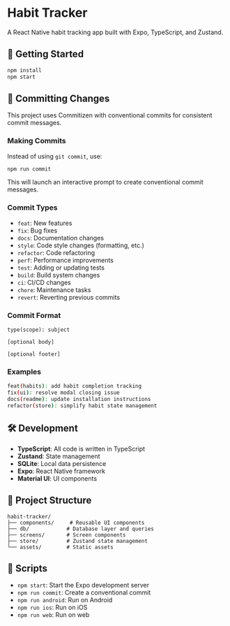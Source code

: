 # Habit Tracker

A React Native habit tracking app built with Expo, TypeScript, and Zustand.

## 🚀 Getting Started

```bash
npm install
npm start
```

## 📝 Committing Changes

This project uses Commitizen with conventional commits for consistent commit messages.

### Making Commits

Instead of using `git commit`, use:

```bash
npm run commit
```

This will launch an interactive prompt to create conventional commit messages.

### Commit Types

- `feat`: New features
- `fix`: Bug fixes
- `docs`: Documentation changes
- `style`: Code style changes (formatting, etc.)
- `refactor`: Code refactoring
- `perf`: Performance improvements
- `test`: Adding or updating tests
- `build`: Build system changes
- `ci`: CI/CD changes
- `chore`: Maintenance tasks
- `revert`: Reverting previous commits

### Commit Format

```
type(scope): subject

[optional body]

[optional footer]
```

### Examples

```bash
feat(habits): add habit completion tracking
fix(ui): resolve modal closing issue
docs(readme): update installation instructions
refactor(store): simplify habit state management
```

## 🛠️ Development

- **TypeScript**: All code is written in TypeScript
- **Zustand**: State management
- **SQLite**: Local data persistence
- **Expo**: React Native framework
- **Material UI**: UI components

## 📁 Project Structure

```
habit-tracker/
├── components/     # Reusable UI components
├── db/            # Database layer and queries
├── screens/       # Screen components
├── store/         # Zustand state management
└── assets/        # Static assets
```

## 🔧 Scripts

- `npm start`: Start the Expo development server
- `npm run commit`: Create a conventional commit
- `npm run android`: Run on Android
- `npm run ios`: Run on iOS
- `npm run web`: Run on web
